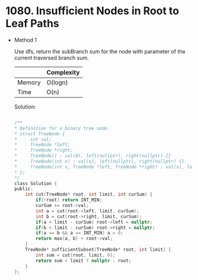 # 1080. Insufficient Nodes in Root to Leaf Paths
- Method 1

    Use dfs, return the subBranch sum for the node with parameter of the current traversed branch sum.

    | |   Complexity  |
    | ----------- | ----------- | 
    |  Memory     | O(logn) | 
    |      Time       |  O(n) | 


    Solution:

    ``` h

    /**
    * Definition for a binary tree node.
    * struct TreeNode {
    *     int val;
    *     TreeNode *left;
    *     TreeNode *right;
    *     TreeNode() : val(0), left(nullptr), right(nullptr) {}
    *     TreeNode(int x) : val(x), left(nullptr), right(nullptr) {}
    *     TreeNode(int x, TreeNode *left, TreeNode *right) : val(x), left(left), right(right) {}
    * };
    */
    class Solution {
    public:
        int cut(TreeNode* root, int limit, int curSum) {
            if(!root) return INT_MIN;
            curSum += root->val;
            int a = cut(root->left, limit, curSum);
            int b = cut(root->right, limit, curSum);
            if(a < limit - curSum) root->left = nullptr;
            if(b < limit - curSum) root->right = nullptr;
            if(a == b && a == INT_MIN) a = 0;
            return max(a, b) + root->val;
        }
        TreeNode* sufficientSubset(TreeNode* root, int limit) {
            int sum = cut(root, limit, 0);
            return sum < limit ? nullptr : root;
        }
    };

    ```

<!-- - Method 2

    This is another method.

    | |   Complexity  |
    | ----------- | ----------- | 
    |  Memory     | O(n) | 
    |      Time       |  O(n) | 


    Solution:

    ``` h



    ```

- Additional Knowledge:
       
    Here are some additional knowledge.



<br> -->